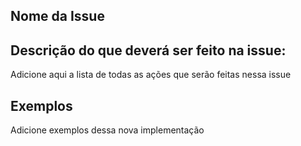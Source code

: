 ## Nome da Issue

## Descrição do que deverá ser feito na issue:
Adicione aqui a lista de todas as ações que serão feitas nessa issue

## Exemplos
Adicione exemplos dessa nova implementação
